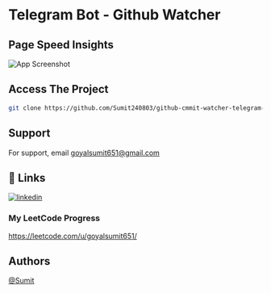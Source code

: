 
# Telegram Bot - Github Watcher






## Page Speed Insights

![App Screenshot](https://i.postimg.cc/xjGQMpjw/Screenshot-2025-02-04-125312.png)



## Access The Project


```bash
git clone https://github.com/Sumit240803/github-cmmit-watcher-telegram-bot.git
```


## Support

For support, email goyalsumit651@gmail.com 

## 🔗 Links

[![linkedin](https://img.shields.io/badge/linkedin-0A66C2?style=for-the-badge&logo=linkedin&logoColor=white)](https://www.linkedin.com/in/sumit-goyal-87207a213/)
### My LeetCode Progress
https://leetcode.com/u/goyalsumit651/





## Authors

 [@Sumit](https://www.github.com/Sumit240803)


